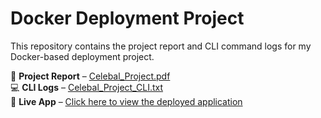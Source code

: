 # Docker Deployment Project

This repository contains the project report and CLI command logs for my Docker-based deployment project.

📄 **Project Report** – [Celebal_Project.pdf](./Celebal_Project.pdf)  
💻 **CLI Logs** – [Celebal_Project_CLI.txt](./celebal%20Project%20CLI.txt)  
🚀 **Live App** – [Click here to view the deployed application](http://172.183.242.237/)
